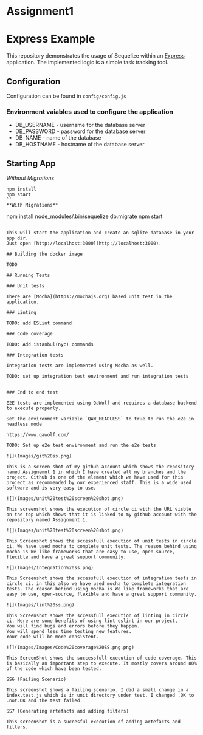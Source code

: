 # Assignment1

# Express Example

This repository demonstrates the usage of Sequelize within an [Express](https://expressjs.com) application.
The implemented logic is a simple task tracking tool.

## Configuration

Configuration can be found in `config/config.js`

### Environment vaiables used to configure the application

- DB_USERNAME - username for the database server
- DB_PASSWORD - password for the database server
- DB_NAME - name of the database
- DB_HOSTNAME - hostname of the database server

## Starting App

*Without Migrations*

```
npm install
npm start
``
**With Migrations**

```
npm install
node_modules/.bin/sequelize db:migrate
npm start
```

This will start the application and create an sqlite database in your app dir.
Just open [http://localhost:3000](http://localhost:3000).

## Building the docker image

TODO

## Running Tests

### Unit tests

There are [Mocha](https://mochajs.org) based unit test in the application. 

### Linting

TODO: add ESLint command

### Code coverage

TODO: Add istanbul(nyc) commands

### Integration tests

Integration tests are implemented using Mocha as well. 

TODO: set up integration test environment and run integration tests


### End to end test

E2E tests are implemented using QaWolf and requires a database backend to execute properly.

Set the environment variable `QAW_HEADLESS` to true to run the e2e in headless mode

https://www.qawolf.com/

TODO: Set up e2e test environment and run the e2e tests

![](Images/git%20ss.png)

This is a screen shot of my github account which shows the repository named Assignemnt 1 in which I have created all my branches and the project. Github is one of the element which we have used for this project as recommended by our experienced staff. This is a wide used software and is very easy to use.

![](Images/unit%20test%20screen%20shot.png)

This screenshot shows the execution of circle ci with the URL visble on the top which shows that it is linked to my github account with the repository named Assignment 1.

![](Images/unit%20test%20screen%20shot.png)

This Screenshot shows the sccessfull execution of unit tests in circle ci. We have used mocha to complete unit tests. The reason behind using mocha is We like frameworks that are easy to use, open-source, flexible and have a great support community.

![](Images/Integration%20ss.png)

This Screenshot shows the sccessfull execution of integration tests in circle ci. in this also we have used mocha to complete integration tests. The reason behind using mocha is We like frameworks that are easy to use, open-source, flexible and have a great support community.

![](Images/lint%20ss.png)

This Screenshot shows the sccessfull execution of linting in circle ci. Here are some benefits of using lint eslint in our project,
You will find bugs and errors before they happen.
You will spend less time testing new features.
Your code will be more consistent.

![](Images/Images/Code%20coverage%20SS.png.png)

This ScreenShot shows the successfull execution of code coverage. This is basically an important step to execute. It mostly covers around 80% of the code which have been tested.

SS6 (Failing Scenario)

This screenshot shows a failing scenario. I did a small change in a index.test.js which is in unit directory under test. I changed .OK to .not.OK and the test failed.

SS7 (Generating artefacts and adding filters)

This screenshot is a succesful execution of adding artefacts and filters.  
